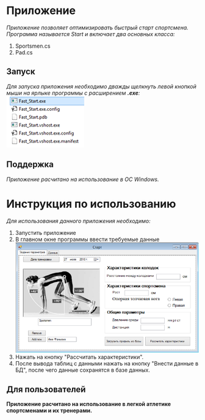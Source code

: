 # Приложение
*Приложение позволяет оптимизировать быстрый старт спортсмена.
Программа называется Start и включает два основных класса:*  
1. Sportsmen.cs  
2. Pad.cs  

## Запуск  
*Для запуска приложения необходимо дважды щелкнуть левой кнопкой мыши на ярлыке программы с расширением **.exe**:*  
![Exe file](https://github.com/evgeniyBond/start1/blob/master/exe.PNG)



## Поддержка
*Приложение расчитано на использование в ОС Windows.*  

# Инструкция по использованию  
*Для использования данного приложения необходимо:*
1. Запустить приложение
2. В главном окне программы ввести требуемые данные
![Main Form](https://github.com/evgeniyBond/start1/blob/master/main.PNG)
3. Нажать на кнопку "Рассчитать характеристики".
4. После вывода таблиц с данными нажать на кнопку "Внести данные в БД", после чего данные сохранятся в базе данных.

## Для пользователей  
**Приложение расчитано на использование в легкой атлетике спортсменами и их тренерами.**
